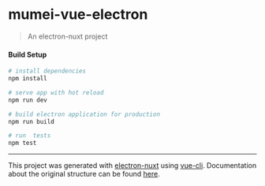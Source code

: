 # mumei-vue-electron

> An electron-nuxt project

#### Build Setup

``` bash
# install dependencies
npm install

# serve app with hot reload
npm run dev

# build electron application for production
npm run build

# run  tests
npm test


```

---

This project was generated with [electron-nuxt](https://github.com/michalzaq12/electron-nuxt) using [vue-cli](https://github.com/vuejs/vue-cli). Documentation about the original structure can be found [here](https://github.com/michalzaq12/electron-nuxt/blob/master/README.md).

